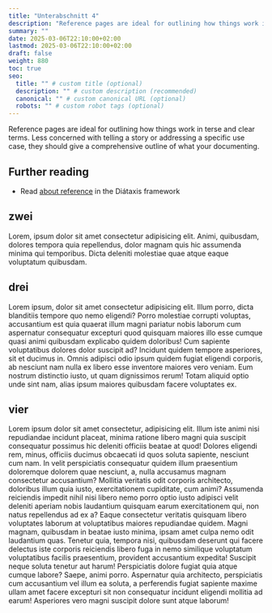 ```yaml
---
title: "Unterabschnitt 4"
description: "Reference pages are ideal for outlining how things work in terse and clear terms."
summary: ""
date: 2025-03-06T22:10:00+02:00
lastmod: 2025-03-06T22:10:00+02:00
draft: false
weight: 880
toc: true
seo:
  title: "" # custom title (optional)
  description: "" # custom description (recommended)
  canonical: "" # custom canonical URL (optional)
  robots: "" # custom robot tags (optional)
---
```


Reference pages are ideal for outlining how things work in terse and clear terms. Less concerned with telling a story or addressing a specific use case, they should give a comprehensive outline of what your documenting.

## Further reading

- Read [about reference](https://diataxis.fr/reference/) in the Diátaxis framework

## zwei

Lorem, ipsum dolor sit amet consectetur adipisicing elit. Animi, quibusdam, dolores tempora quia repellendus, dolor magnam quis hic assumenda minima qui temporibus. Dicta deleniti molestiae quae atque eaque voluptatum quibusdam.

## drei

Lorem ipsum, dolor sit amet consectetur adipisicing elit. Illum porro, dicta blanditiis tempore quo nemo eligendi? Porro molestiae corrupti voluptas, accusantium est quia quaerat illum magni pariatur nobis laborum cum aspernatur consequatur excepturi quod quisquam maiores illo esse cumque quasi animi quibusdam explicabo quidem doloribus! Cum sapiente voluptatibus dolores dolor suscipit ad? Incidunt quidem tempore asperiores, sit et ducimus in. Omnis adipisci odio ipsum quidem fugiat eligendi corporis, ab nesciunt nam nulla ex libero esse inventore maiores vero veniam. Eum nostrum distinctio iusto, ut quam dignissimos rerum! Totam aliquid optio unde sint nam, alias ipsum maiores quibusdam facere voluptates ex.

## vier

Lorem ipsum dolor sit amet consectetur, adipisicing elit. Illum iste animi nisi repudiandae incidunt placeat, minima ratione libero magni quia suscipit consequatur possimus hic deleniti officiis beatae at quod! Dolores eligendi rem, minus, officiis ducimus obcaecati id quos soluta sapiente, nesciunt cum nam. In velit perspiciatis consequatur quidem illum praesentium doloremque dolorem quae nesciunt, a, nulla accusamus magnam consectetur accusantium? Mollitia veritatis odit corporis architecto, doloribus illum quia iusto, exercitationem cupiditate, cum animi? Assumenda reiciendis impedit nihil nisi libero nemo porro optio iusto adipisci velit deleniti aperiam nobis laudantium quisquam earum exercitationem qui, non natus repellendus ad ex a? Eaque consectetur veritatis quisquam libero voluptates laborum at voluptatibus maiores repudiandae quidem. Magni magnam, quibusdam in beatae iusto minima, ipsam amet culpa nemo odit laudantium quas. Tenetur quia, tempora nisi, quibusdam deserunt qui facere delectus iste corporis reiciendis libero fuga in nemo similique voluptatum voluptatibus facilis praesentium, provident accusantium expedita! Suscipit neque soluta tenetur aut harum! Perspiciatis dolore fugiat quia atque cumque labore? Saepe, animi porro. Aspernatur quia architecto, perspiciatis cum accusantium vel illum ea soluta, a perferendis fugiat sapiente maxime ullam amet facere excepturi sit non consequatur incidunt eligendi mollitia ad earum! Asperiores vero magni suscipit dolore sunt atque laborum!